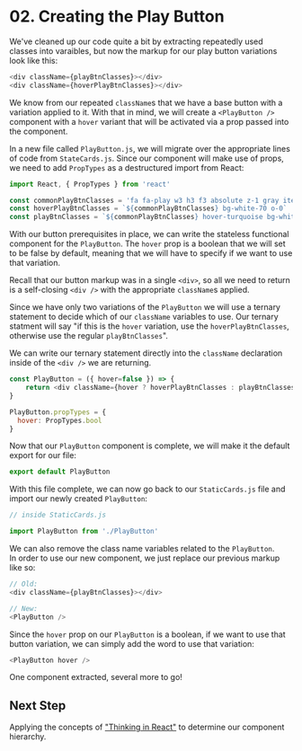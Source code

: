 # 02. Creating the Play Button

We've cleaned up our code quite a bit by extracting repeatedly used classes into varaibles, but now the markup for our play button variations look like this:

```javascript
<div className={playBtnClasses}></div>
<div className={hoverPlayBtnClasses}></div>
```

We know from our repeated `className`s that we have a base button with a variation applied to it. With that in mind, we will create a `<PlayButton />` component with a `hover` variant that will be activated via a prop passed into the component.

In a new file called `PlayButton.js`, we will migrate over the appropriate lines of code from `StateCards.js`. Since our component will make use of props, we need to add `PropTypes` as a destructured import from React:

```javascript
import React, { PropTypes } from 'react'

const commonPlayBtnClasses = 'fa fa-play w3 h3 f3 absolute z-1 gray items-center justify-center br-pill pointer card-play-btn'
const hoverPlayBtnClasses = `${commonPlayBtnClasses} bg-white-70 o-0`
const playBtnClasses = `${commonPlayBtnClasses} hover-turquoise bg-white`
```

With our button prerequisites in place, we can write the stateless functional component for the `PlayButton`. The `hover` prop is a boolean that we will set to be false by default, meaning that we will have to specify if we want to use that variation.

Recall that our button markup was in a single `<div>`, so all we need to return is a self-closing `<div />` with the appropriate `className`s applied.

Since we have only two variations of the `PlayButton` we will use a ternary statement to decide which of our `className` variables to use. Our ternary statment will say "if this is the `hover` variation, use the `hoverPlayBtnClasses`, otherwise use the regular `playBtnClasses`".

We can write our ternary statement directly into the `className` declaration inside of the `<div />` we are returning.

```javascript
const PlayButton = ({ hover=false }) => {
    return <div className={hover ? hoverPlayBtnClasses : playBtnClasses} />
}

PlayButton.propTypes = {
  hover: PropTypes.bool  
}
```

Now that our `PlayButton` component is complete, we will make it the default export for our file:

```javascript
export default PlayButton
```

With this file complete, we can now go back to our `StaticCards.js` file and import our newly created `PlayButton`:

```javascript
// inside StaticCards.js

import PlayButton from './PlayButton'
```

We can also remove the class name variables related to the `PlayButton`.  
In order to use our new component, we just replace our previous markup like so:

```javascript
// Old:
<div className={playBtnClasses}></div>

// New:
<PlayButton />
```

Since the `hover` prop on our `PlayButton` is a boolean, if we want to use that button variation, we can simply add the word to use that variation:

```javascript
<PlayButton hover />
```

One component extracted, several more to go!

## Next Step
Applying the concepts of ["Thinking in React"](https://facebook.github.io/react/docs/thinking-in-react.html) to determine our component hierarchy.

